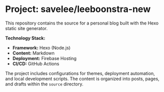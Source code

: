 # Project: savelee/leeboonstra-new

This repository contains the source for a personal blog built with the Hexo static site generator.

**Technology Stack:**
*   **Framework:** Hexo (Node.js)
*   **Content:** Markdown
*   **Deployment:** Firebase Hosting
*   **CI/CD:** GitHub Actions

The project includes configurations for themes, deployment automation, and local development scripts. The content is organized into posts, pages, and drafts within the `source` directory.
